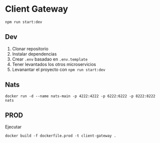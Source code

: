 # Client Gateway

```
npm run start:dev
```

## Dev

1. Clonar repositorio
2. Instalar dependencias
3. Crear `.env` basadao en `.env.template`
4. Tener levantados los otros microservicios
5. Levanantar el proyecto con `npm run start:dev`

## Nats

```
docker run -d --name nats-main -p 4222:4222 -p 6222:6222 -p 8222:8222 nats
```

## PROD

Ejecutar

```
docker build -f dockerfile.prod -t client-gateway .
```
